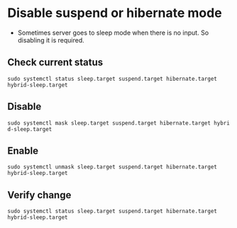 # Disable suspend or hibernate mode
- Sometimes server goes to sleep mode when there is no input. So disabling it is required.

## Check current status
`sudo systemctl status sleep.target suspend.target hibernate.target hybrid-sleep.target`


## Disable 
`sudo systemctl mask sleep.target suspend.target hibernate.target hybrid-sleep.target`


## Enable
`sudo systemctl unmask sleep.target suspend.target hibernate.target hybrid-sleep.target`


## Verify change
`sudo systemctl status sleep.target suspend.target hibernate.target hybrid-sleep.target`